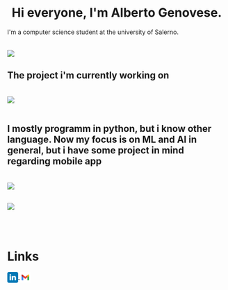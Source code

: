 <h1 align="center"> Hi everyone, I'm Alberto Genovese. </h1> 

<p> I'm a computer science student at the university of Salerno. </p> <br>

<a href="https://github.com/TechRufy">
  <img align="center" src="https://github-readme-stats.vercel.app/api?username=TechRufy&theme=synthwave&show_icons=true)" />
</a>
<br>
<h2>The project i'm currently working on </h2>
<br>
<a href="https://github.com/TechRufy/ML_Report.it">
  <img align="center" src="https://github-readme-stats.vercel.app/api/pin/?username=TechRufy&repo=ML_Report.it&theme=synthwave" />
</a>
<br>
  <br>
  <h2> I mostly programm in python, but i know other language. Now my focus is on ML and AI in general, but i have some project in mind regarding mobile app </h2>
  <br>

<a href="https://github.com/TechRufy?tab=repositories">
 <img align= "center" src="https://github-readme-stats.vercel.app/api/top-langs/?username=TechRufy&hide=html,TypeScript,CSS,C++,PowerShell,CMake,Swift,batchfile&layout=compact&theme=synthwave"/>
  </a>
  <br>
  <br>
  
 ![](https://komarev.com/ghpvc/?username=TechRufy&color=brightgreen)
 
 <br>
 <br>
 
 <h1>Links</h1>
 
 <a href="https://www.linkedin.com/in/alberto-genovese-269151229">
  <img align="center" src="https://github.com/edent/SuperTinyIcons/blob/master/images/svg/linkedin.svg" height=25 width= 25/>
</a>
 <a href="mailto:alb.genovese@gmail.com">
  <img align="center" src="https://github.com/edent/SuperTinyIcons/blob/master/images/svg/gmail.svg" height=25 width= 25/>
</a>
 
 
 

